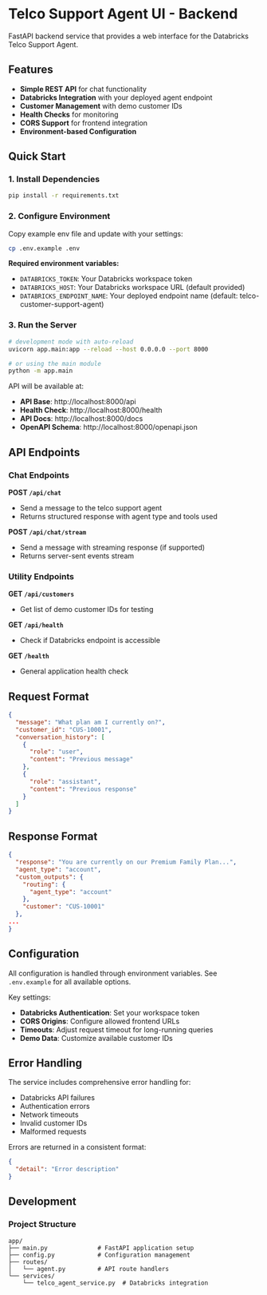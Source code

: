 # Telco Support Agent UI - Backend

FastAPI backend service that provides a web interface for the Databricks Telco Support Agent.

## Features

- **Simple REST API** for chat functionality
- **Databricks Integration** with your deployed agent endpoint
- **Customer Management** with demo customer IDs
- **Health Checks** for monitoring
- **CORS Support** for frontend integration
- **Environment-based Configuration**

## Quick Start

### 1. Install Dependencies

```bash
pip install -r requirements.txt
```

### 2. Configure Environment

Copy example env file and update with your settings:

```bash
cp .env.example .env
```

**Required environment variables:**
- `DATABRICKS_TOKEN`: Your Databricks workspace token
- `DATABRICKS_HOST`: Your Databricks workspace URL (default provided)
- `DATABRICKS_ENDPOINT_NAME`: Your deployed endpoint name (default: telco-customer-support-agent)

### 3. Run the Server

```bash
# development mode with auto-reload
uvicorn app.main:app --reload --host 0.0.0.0 --port 8000

# or using the main module
python -m app.main
```

API will be available at:
- **API Base**: http://localhost:8000/api
- **Health Check**: http://localhost:8000/health  
- **API Docs**: http://localhost:8000/docs
- **OpenAPI Schema**: http://localhost:8000/openapi.json

## API Endpoints

### Chat Endpoints

**POST `/api/chat`**
- Send a message to the telco support agent
- Returns structured response with agent type and tools used

**POST `/api/chat/stream`**  
- Send a message with streaming response (if supported)
- Returns server-sent events stream

### Utility Endpoints

**GET `/api/customers`**
- Get list of demo customer IDs for testing

**GET `/api/health`**
- Check if Databricks endpoint is accessible

**GET `/health`**
- General application health check

## Request Format

```json
{
  "message": "What plan am I currently on?",
  "customer_id": "CUS-10001", 
  "conversation_history": [
    {
      "role": "user",
      "content": "Previous message"
    },
    {
      "role": "assistant", 
      "content": "Previous response"
    }
  ]
}
```

## Response Format

```json
{
  "response": "You are currently on our Premium Family Plan...",
  "agent_type": "account",
  "custom_outputs": {
    "routing": {
      "agent_type": "account"
    },
    "customer": "CUS-10001"
  },
...
}
```

## Configuration

All configuration is handled through environment variables. See `.env.example` for all available options.

Key settings:
- **Databricks Authentication**: Set your workspace token
- **CORS Origins**: Configure allowed frontend URLs  
- **Timeouts**: Adjust request timeout for long-running queries
- **Demo Data**: Customize available customer IDs

## Error Handling

The service includes comprehensive error handling for:
- Databricks API failures
- Authentication errors  
- Network timeouts
- Invalid customer IDs
- Malformed requests

Errors are returned in a consistent format:

```json
{
  "detail": "Error description"
}
```

## Development

### Project Structure

```
app/
├── main.py              # FastAPI application setup
├── config.py            # Configuration management  
├── routes/
│   └── agent.py         # API route handlers
└── services/
    └── telco_agent_service.py  # Databricks integration
```